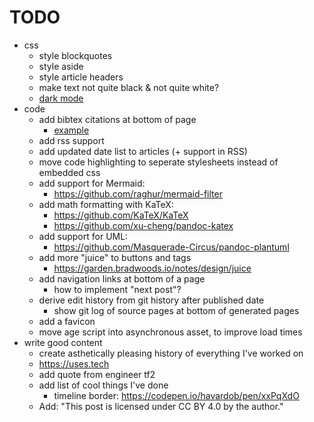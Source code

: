 # TODO

- css
  - style blockquotes
  - style aside
  - style article headers
  - make text not quite black & not quite white?
  - [dark mode](https://blog.paavo.me/how-i-built-this-site/#night-mode-with-modern-css-and-a-bit-of-js)
- code
  - add bibtex citations at bottom of page
      - [example](https://blog.djnavarro.net/posts/2022-11-03_what-i-know-about-mastodon/#citation)
  - add rss support
  - add updated date list to articles (+ support in RSS)
  - move code highlighting to seperate stylesheets instead of embedded css
  - add support for Mermaid:
    - https://github.com/raghur/mermaid-filter
  - add math formatting with KaTeX:
    - https://github.com/KaTeX/KaTeX
    - https://github.com/xu-cheng/pandoc-katex
  - add support for UML:
    - https://github.com/Masquerade-Circus/pandoc-plantuml
  - add more "juice" to buttons and tags
    - https://garden.bradwoods.io/notes/design/juice
  - add navigation links at bottom of a page
    - how to implement "next post"?
  - derive edit history from git history after published date
    - show git log of source pages at bottom of generated pages
  - add a favicon
  - move age script into asynchronous asset, to improve load times
- write good content
  - create asthetically pleasing history of everything I've worked on
  - https://uses.tech
  - add quote from engineer tf2
  - add list of cool things I've done
    - timeline border: https://codepen.io/havardob/pen/xxPqXdO
  - Add: "This post is licensed under CC BY 4.0 by the author."
